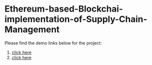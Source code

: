 # Ethereum-based-Blockchai-implementation-of-Supply-Chain-Management

Please find the demo links below for the project:

1. [click here](https://drive.google.com/file/d/1TlvypHc1Ni08sn2pxkybIqwS-Hv3hMxM/view?usp=sharing)
2. [click here](https://drive.google.com/file/d/1xbUiIwZk8_rZOolumRd0_tkgqit2x_7Q/view?usp=sharing)
